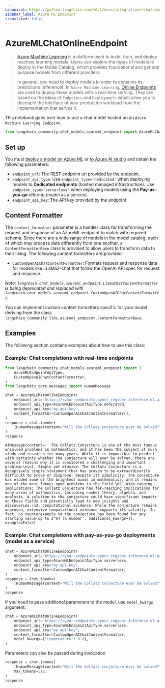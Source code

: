```yaml
---
canonical: https://python.langchain.com/v0.1/docs/integrations/chat/azureml_chat_endpoint
sidebar_label: Azure ML Endpoint
translated: false
---
```


# AzureMLChatOnlineEndpoint

>[Azure Machine Learning](https://azure.microsoft.com/en-us/products/machine-learning/) is a platform used to build, train, and deploy machine learning models. Users can explore the types of models to deploy in the Model Catalog, which provides foundational and general purpose models from different providers.
>
>In general, you need to deploy models in order to consume its predictions (inference). In `Azure Machine Learning`, [Online Endpoints](https://learn.microsoft.com/en-us/azure/machine-learning/concept-endpoints) are used to deploy these models with a real-time serving. They are based on the ideas of `Endpoints` and `Deployments` which allow you to decouple the interface of your production workload from the implementation that serves it.

This notebook goes over how to use a chat model hosted on an `Azure Machine Learning Endpoint`.

```python
from langchain_community.chat_models.azureml_endpoint import AzureMLChatOnlineEndpoint
```

## Set up

You must [deploy a model on Azure ML](https://learn.microsoft.com/en-us/azure/machine-learning/how-to-use-foundation-models?view=azureml-api-2#deploying-foundation-models-to-endpoints-for-inferencing) or [to Azure AI studio](https://learn.microsoft.com/en-us/azure/ai-studio/how-to/deploy-models-open) and obtain the following parameters:

* `endpoint_url`: The REST endpoint url provided by the endpoint.
* `endpoint_api_type`: Use `endpoint_type='dedicated'` when deploying models to **Dedicated endpoints** (hosted managed infrastructure). Use `endpoint_type='serverless'` when deploying models using the **Pay-as-you-go** offering (model as a service).
* `endpoint_api_key`: The API key provided by the endpoint

## Content Formatter

The `content_formatter` parameter is a handler class for transforming the request and response of an AzureML endpoint to match with required schema. Since there are a wide range of models in the model catalog, each of which may process data differently from one another, a `ContentFormatterBase` class is provided to allow users to transform data to their liking. The following content formatters are provided:

* `CustomOpenAIChatContentFormatter`: Formats request and response data for models like LLaMa2-chat that follow the OpenAI API spec for request and response.

*Note: `langchain.chat_models.azureml_endpoint.LlamaChatContentFormatter` is being deprecated and replaced with `langchain.chat_models.azureml_endpoint.CustomOpenAIChatContentFormatter`.*

You can implement custom content formatters specific for your model deriving from the class `langchain_community.llms.azureml_endpoint.ContentFormatterBase`.

## Examples

The following section contains examples about how to use this class:

### Example: Chat completions with real-time endpoints

```python
from langchain_community.chat_models.azureml_endpoint import (
    AzureMLEndpointApiType,
    CustomOpenAIChatContentFormatter,
)
from langchain_core.messages import HumanMessage

chat = AzureMLChatOnlineEndpoint(
    endpoint_url="https://<your-endpoint>.<your_region>.inference.ml.azure.com/score",
    endpoint_api_type=AzureMLEndpointApiType.dedicated,
    endpoint_api_key="my-api-key",
    content_formatter=CustomOpenAIChatContentFormatter(),
)
response = chat.invoke(
    [HumanMessage(content="Will the Collatz conjecture ever be solved?")]
)
response
```

```output
AIMessage(content='  The Collatz Conjecture is one of the most famous unsolved problems in mathematics, and it has been the subject of much study and research for many years. While it is impossible to predict with certainty whether the conjecture will ever be solved, there are several reasons why it is considered a challenging and important problem:\n\n1. Simple yet elusive: The Collatz Conjecture is a deceptively simple statement that has proven to be extraordinarily difficult to prove or disprove. Despite its simplicity, the conjecture has eluded some of the brightest minds in mathematics, and it remains one of the most famous open problems in the field.\n2. Wide-ranging implications: The Collatz Conjecture has far-reaching implications for many areas of mathematics, including number theory, algebra, and analysis. A solution to the conjecture could have significant impacts on these fields and potentially lead to new insights and discoveries.\n3. Computational evidence: While the conjecture remains unproven, extensive computational evidence supports its validity. In fact, no counterexample to the conjecture has been found for any starting value up to 2^64 (a number', additional_kwargs={}, example=False)
```

### Example: Chat completions with pay-as-you-go deployments (model as a service)

```python
chat = AzureMLChatOnlineEndpoint(
    endpoint_url="https://<your-endpoint>.<your_region>.inference.ml.azure.com/v1/chat/completions",
    endpoint_api_type=AzureMLEndpointApiType.serverless,
    endpoint_api_key="my-api-key",
    content_formatter=CustomOpenAIChatContentFormatter,
)
response = chat.invoke(
    [HumanMessage(content="Will the Collatz conjecture ever be solved?")]
)
response
```

If you need to pass additional parameters to the model, use `model_kwargs` argument:

```python
chat = AzureMLChatOnlineEndpoint(
    endpoint_url="https://<your-endpoint>.<your_region>.inference.ml.azure.com/v1/chat/completions",
    endpoint_api_type=AzureMLEndpointApiType.serverless,
    endpoint_api_key="my-api-key",
    content_formatter=CustomOpenAIChatContentFormatter,
    model_kwargs={"temperature": 0.8},
)
```

Parameters can also be passed during invocation:

```python
response = chat.invoke(
    [HumanMessage(content="Will the Collatz conjecture ever be solved?")],
    max_tokens=512,
)
response
```